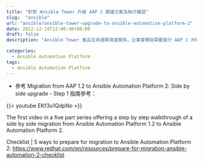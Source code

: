 ```yaml
---
title: "針對 Ansible Tower 升級 AAP 2 建議方案及執行確認"
slug:  "ansible"
url: "ansible/ansible-tower-upgrade-to-ansible-automation-platform-2"
date: 2022-12-19T12:00:40+08:00
draft: false
description: "Ansible Tower 產品生命週期演進關係，企業會開始需要進行 AAP 2 升級計畫，本篇文會介紹如何將現有 AAP 1.x (Ansible Tower 3.X)，包含當前部署模式、腳本工作流程方式及遷移相關等的任何複雜性評估，並介紹 Automation execution environments 解決了什麼問題，後續如何透過 AAP2 建構我們的自動化中台需求。"

categories:
  - Ansible Automation Platform
tags:
  - Ansible Automation Platform
---
```


- 參考 Migration from AAP 1.2 to Ansible Automation Platform 2: Side by side upgrade - Step 1 指南參考：

{{< youtube EKf3u1QdpNo >}}


The first video in a five part series offering a step by step walkthrough of a side by side migration from Ansible Automation Platform 1.2 to Ansible Automation Platform 2. 

Checklist | 5 ways to prepare for migration to Ansible Automation Platform 2: https://www.redhat.com/en/resources/prepare-for-migration-ansible-automation-2-checklist